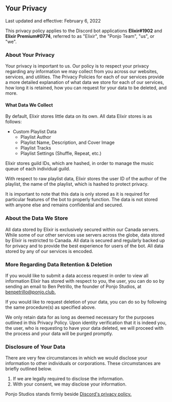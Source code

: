 ## Your Privacy

Last updated and effective: February 6, 2022

This privacy policy applies to the Discord bot applications **Elixir#1902** and **Elixir Premium#0774**, referred to as "Elixir", the "Ponjo Team", "us", or "we".

### About Your Privacy

Your privacy is important to us. Our policy is to respect your privacy regarding any information we may collect from you across our websites, services, and utilities. The Privacy Policies for each of our services provide a more detailed explanation of what data we store for each of our services, how long it is retained, how you can request for your data to be deleted, and more.

#### What Data We Collect

By default, Elixir stores little data on its own. All data Elixir stores is as follows:

- Custom Playlist Data
    - Playlist Author
    - Playlist Name, Description, and Cover Image
    - Playlist Tracks
    - Playlist Settings (Shuffle, Repeat, etc.)

Elixir stores guild IDs, which are hashed, in order to manage the music queue of each individual guild.

With respect to raw playlist data, Elixir stores the user ID of the author of the playlist, the name of the playlist, which is hashed to protect privacy.

It is important to note that this data is only stored as it is required for particular features of the bot to properly function. The data is not stored with anyone else and remains confidential and secured.

### About the Data We Store

All data stored by Elixir is exclusively secured within our Canada servers. While some of our other services use servers across the globe, data stored by Elixir is restricted to Canada. All data is secured and regularly backed up for privacy and to provide the best experience for users of the bot. All data stored by any of our services is encoded.

### More Regarding Data Retention & Deletion

If you would like to submit a data access request in order to view all information Elixir has stored with respect to you, the user, you can do so by sending an email to Ben Petrillo, the founder of Ponjo Studios, at [benpetrillo@ponjo.club.](mailto:benpetrillo@ponjo.club)

If you would like to request deletion of your data, you can do so by following the same procedure(s) as specified above.

We only retain data for as long as deemed necessary for the purposes outlined in this Privacy Policy. Upon identity verification that it is indeed you, the user, who is requesting to have your data deleted, we will proceed with the process and your data will be purged promptly.

### Disclosure of Your Data

There are very few circumstances in which we would disclose your information to other individuals or corporations. These circumstances are briefly outlined below.

1. If we are legally required to disclose the information.
2. With your consent, we may disclose your information.


Ponjo Studios stands firmly beside [Discord's privacy policy.](https://discord.com/privacy)